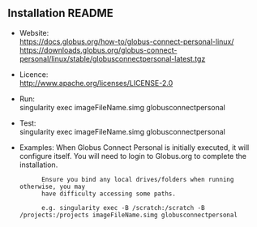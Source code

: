 ## Installation README

* Website:  
            https://docs.globus.org/how-to/globus-connect-personal-linux/
            https://downloads.globus.org/globus-connect-personal/linux/stable/globusconnectpersonal-latest.tgz

* Licence:  
            http://www.apache.org/licenses/LICENSE-2.0

* Run:      
            singularity exec imageFileName.simg globusconnectpersonal

* Test:     
            singularity exec imageFileName.simg globusconnectpersonal

* Examples:
            When Globus Connect Personal is initially executed, it will configure itself.
            You will need to login to Globus.org to complete the installation.

            Ensure you bind any local drives/folders when running otherwise, you may
            have difficulty accessing some paths.

            e.g. singularity exec -B /scratch:/scratch -B /projects:/projects imageFileName.simg globusconnectpersonal
